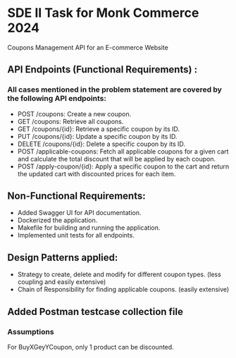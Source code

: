 # SDE II Task for Monk Commerce 2024
Coupons Management API for an E-commerce Website

## API Endpoints (Functional Requirements) :
### All cases mentioned in the problem statement are covered by the following API endpoints:
*  POST /coupons: Create a new coupon.
* GET /coupons: Retrieve all coupons.
* GET /coupons/{id}: Retrieve a specific coupon by its ID.
* PUT /coupons/{id}: Update a specific coupon by its ID.
* DELETE /coupons/{id}: Delete a specific coupon by its ID.
* POST /applicable-coupons: Fetch all applicable coupons for a given cart and
calculate the total discount that will be applied by each coupon.
* POST /apply-coupon/{id}: Apply a specific coupon to the cart and return the
updated cart with discounted prices for each item.

## Non-Functional Requirements:
* Added Swagger UI for API documentation.
* Dockerized the application.
* Makefile for building and running the application.
* Implemented unit tests for all endpoints.

## Design Patterns applied:
* Strategy to create, delete and modify for different coupon types. (less coupling and easily extensive)
* Chain of Responsibility for finding applicable coupons. (easily extensive)

## Added Postman testcase collection file

### Assumptions
For BuyXGeyYCoupon, only 1 product can be discounted.

